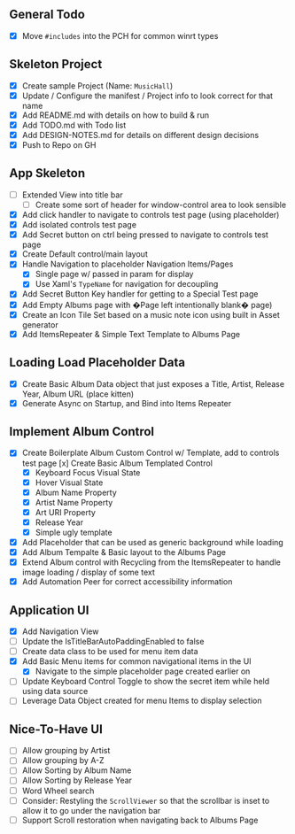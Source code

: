## General Todo
- [x] Move `#includes` into the PCH for common winrt types

## Skeleton Project
- [x] Create sample Project (Name: `MusicHall`)
- [x] Update / Configure the manifest / Project info to look correct for that
  name
- [x] Add README.md with details on how to build & run
- [x] Add TODO.md with Todo list
- [x] Add DESIGN-NOTES.md for details on different design decisions
- [x] Push to Repo on GH

## App Skeleton
- [ ] Extended View into title bar
  - [ ] Create some sort of header for window-control area to look sensible
- [x] Add click handler to navigate to controls test page (using placeholder)
- [x] Add isolated controls test page
- [x] Add Secret button on ctrl being pressed to navigate to controls test page
- [x] Create Default control/main layout
- [x] Handle Navigation to placeholder Navigation Items/Pages
  - [x] Single page w/ passed in param for display
  - [x] Use Xaml's `TypeName` for navigation for decoupling
- [x] Add Secret Button Key handler for getting to a Special Test page
- [x] Add Empty Albums page with �Page left intentionally blank�
  page)
- [x] Create an Icon Tile Set based on a music note icon using built in
Asset generator
- [x] Add ItemsRepeater & Simple Text Template to Albums Page

## Loading Load Placeholder Data
- [x] Create Basic Album Data object that just exposes a Title, Artist, Release
  Year, Album URL (place kitten)
- [x] Generate Async on Startup, and Bind into Items Repeater

## Implement Album Control
- [x] Create Boilerplate Album Custom Control w/ Template, add to controls test page
  [x] Create Basic Album Templated Control
    - [x] Keyboard Focus Visual State
    - [x] Hover Visual State
    - [x] Album Name Property
    - [x] Artist Name Property
    - [x] Art URI Property
    - [x] Release Year
    - [x] Simple ugly template
- [x] Add Placeholder that can be used as generic background while loading
- [x] Add Album Tempalte & Basic layout to the Albums Page
- [x] Extend Album control with Recycling from the ItemsRepeater to handle image
  loading / display of some text
- [x] Add Automation Peer for correct accessibility information

## Application UI
- [x] Add Navigation View
- [ ] Update the IsTitleBarAutoPaddingEnabled to false
- [ ] Create data class to be used for menu item data
- [x] Add Basic Menu items for common navigational items in the UI
  - [x] Navigate to the simple placeholder page created earlier on
- [ ] Update Keyboard Control Toggle to show the secret item while held using
  data source
- [ ] Leverage Data Object created for menu Items to display selection

## Nice-To-Have UI
- [ ] Allow grouping by Artist
- [ ] Allow grouping by A-Z
- [ ] Allow Sorting by Album Name
- [ ] Allow Sorting by Release Year
- [ ] Word Wheel search
- [ ] Consider: Restyling the `ScrollViewer` so that the scrollbar is inset to
  allow it to go under the navigation bar
- [ ] Support Scroll restoration when navigating back to Albums Page
